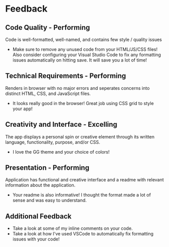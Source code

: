 # Feedback

## Code Quality - Performing

Code is well-formatted, well-named, and contains few style / quality issues

-   Make sure to remove any unused code from your HTML/JS/CSS files! Also consider configuring your Visual Studio Code to fix any formatting issues automatically on hitting save. It will save you a lot of time!

## Technical Requirements - Performing

Renders in browser with no major errors and seperates concerns into distinct HTML, CSS, and JavaScript files.

-   It looks really good in the browser! Great job using CSS grid to style your app!

## Creativity and Interface - Excelling

The app displays a personal spin or creative element through its written language, functionality, purpose, and/or CSS.

-   I love the GG theme and your choice of colors!

## Presentation - Performing

Application has functional and creative interface and a readme with relevant information about the application.

-   Your readme is also informative! I thought the format made a lot of sense and was easy to understand.

## Additional Feedback

-   Take a look at some of my inline comments on your code.
-   Take a look at how I've used VSCode to automatically fix formatting issues with your code!
